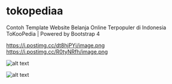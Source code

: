 # tokopediaa
Contoh Template Website Belanja Online Terpopuler di Indonesia ToKooPedia | Powered by Bootstrap 4

https://i.postimg.cc/dt8hjPYj/image.png
https://i.postimg.cc/R0tyNRfh/image.png

![alt text](https://i.postimg.cc/dt8hjPYj/image.png)

![alt text](https://i.postimg.cc/R0tyNRfh/image.png)
